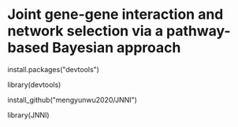 # Joint gene-gene interaction and network selection via a pathway-based Bayesian approach

install.packages("devtools")

library(devtools)

install_github("mengyunwu2020/JNNI")

library(JNNI)
